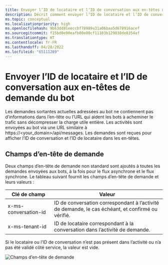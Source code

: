 ```yaml
---
title: Envoyer l’ID de locataire et l’ID de conversation aux en-têtes de demande du bot
description: Décrit comment envoyer l’ID de locataire et l’ID de conversation aux en-têtes de demande du bot.
ms.topic: conceptual
ms.localizationpriority: high
ms.openlocfilehash: 9b63dd81eeccbf78989a31a06baa5d678916acef
ms.sourcegitcommit: f15bd0e90eafb00e00cf11183b129038de8354af
ms.translationtype: HT
ms.contentlocale: fr-FR
ms.lasthandoff: 04/28/2022
ms.locfileid: "65111289"
---
```

# <a name="send-tenant-id-and-conversation-id-to-the-request-headers-of-the-bot"></a>Envoyer l’ID de locataire et l’ID de conversation aux en-têtes de demande du bot

Les demandes sortantes actuelles adressées au bot ne contiennent pas d’informations dans l’en-tête ou l’URL qui aident les bots à acheminer le trafic sans décompresser la charge utile entière. Les activités sont envoyées au bot via une URL similaire à https://<your_domain>/api/messages. Les demandes sont reçues pour afficher l’ID de conversation et l’ID de locataire dans les en-têtes.

## <a name="request-header-fields"></a>Champs d’en-tête de demande

Deux champs d’en-tête de demande non standard sont ajoutés à toutes les demandes envoyées aux bots, à la fois pour le flux asynchrone et le flux synchrone. Le tableau suivant fournit les champs d’en-tête de demande et leurs valeurs :

| Clé de champ | Valeur |
|----------------|-----------------|
| x-ms-conversation-id | ID de conversation correspondant à l’activité de demande, le cas échéant, et confirmé ou vérifié. |
| x-ms-tenant-id | ID de locataire correspondant à la conversation dans l’activité de demande. |

Si le locataire ou l’ID de conversation n’est pas présent dans l’activité ou n’a pas été validé côté service, la valeur est vide.

![Champs d’en-tête de demande](~/assets/images/bots/requestheaderfields.png)
